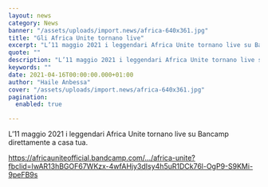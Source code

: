 ```yaml
---
layout: news
category: News
banner: "/assets/uploads/import.news/africa-640x361.jpg"
title: "Gli Africa Unite tornano live"
excerpt: "L’11 maggio 2021 i leggendari Africa Unite tornano live su Bancamp direttamente a casa tua. https://africauniteofficial.bandcamp.com/…/africa-unite?fbclid=IwAR13hBGOF67WKzx-4wfAHjy3dIsy4h5uR1DCk76l-OgP9-S9KMi-9peFB9s"
quote: ""
description: "L’11 maggio 2021 i leggendari Africa Unite tornano live su Bancamp direttamente a casa tua. https://africauniteofficial.bandcamp.com/…/africa-unite?fbclid=IwAR13hBGOF67WKzx-4wfAHjy3dIsy4h5uR1DCk76l-OgP9-S9KMi-9peFB9s"
keywords: ""
date: 2021-04-16T00:00:00.000+01:00
author: "Haile Anbessa"
cover: "/assets/uploads/import.news/africa-640x361.jpg"
pagination:
  enabled: true

---
```


L’11 maggio 2021 i leggendari Africa Unite tornano live su Bancamp direttamente a casa tua.

https://africauniteofficial.bandcamp.com/…/africa-unite?fbclid=IwAR13hBGOF67WKzx-4wfAHjy3dIsy4h5uR1DCk76l-OgP9-S9KMi-9peFB9s